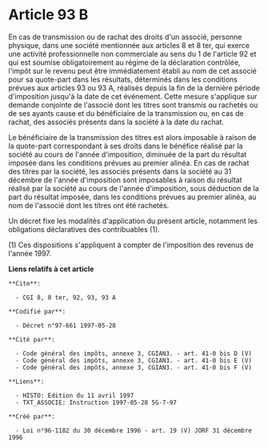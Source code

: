 # Article 93 B

En cas de transmission ou de rachat des droits d'un associé, personne physique, dans une société mentionnée aux articles 8 et
8 ter, qui exerce une activité professionnelle non commerciale au sens du 1 de l'article 92 et qui est soumise
obligatoirement au régime de la déclaration contrôlée, l'impôt sur le revenu peut être immédiatement établi au nom de cet
associé pour sa quote-part dans les résultats, déterminés dans les conditions prévues aux articles 93 ou 93 A, réalisés
depuis la fin de la dernière période d'imposition jusqu'à la date de cet événement. Cette mesure s'applique sur demande
conjointe de l'associé dont les titres sont transmis ou rachetés ou de ses ayants cause et du bénéficiaire de la transmission
ou, en cas de rachat, des associés présents dans la société à la date du rachat.

Le bénéficiaire de la transmission des titres est alors imposable à raison de la quote-part correspondant à ses droits dans
le bénéfice réalisé par la société au cours de l'année d'imposition, diminuée de la part du résultat imposée dans les
conditions prévues au premier alinéa. En cas de rachat des titres par la société, les associés présents dans la société au 31
décembre de l'année d'imposition sont imposables à raison du résultat réalisé par la société au cours de l'année
d'imposition, sous déduction de la part du résultat imposée, dans les conditions prévues au premier alinéa, au nom de
l'associé dont les titres ont été rachetés.

Un décret fixe les modalités d'application du présent article, notamment les obligations déclaratives des contribuables (1).

(1) Ces dispositions s'appliquent à compter de l'imposition des revenus de l'année 1997.

**Liens relatifs à cet article**

	**Cite**:

	  - CGI 8, 8 ter, 92, 93, 93 A

	**Codifié par**:

	  - Décret n°97-661 1997-05-28

	**Cité par**:

	  - Code général des impôts, annexe 3, CGIAN3. - art. 41-0 bis D (V)
	  - Code général des impôts, annexe 3, CGIAN3. - art. 41-0 bis E (V)
	  - Code général des impôts, annexe 3, CGIAN3. - art. 41-0 bis F (V)

	**Liens**:

	  - HISTO: Edition du 11 avril 1997
	  - TXT_ASSOCIE: Instruction 1997-05-28 5G-7-97

	**Créé par**:

	  - Loi n°96-1182 du 30 décembre 1996 - art. 19 (V) JORF 31 décembre 1996

